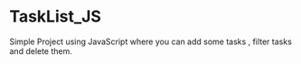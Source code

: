 # TaskList_JS
Simple Project using JavaScript where you can add some tasks , filter tasks and delete them.
